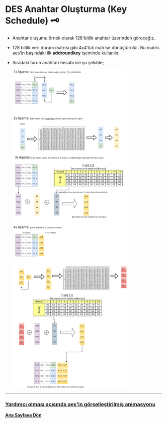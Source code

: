 # DES Anahtar Oluşturma (Key Schedule) 🗝

- Anahtar oluşumu örnek olarak 128'bitlik anahtar üzerinden göreceğiz.

- 128 bitlik veri durum matrisi gibi 4x4'lük matrise dönüştürülür. Bu matris aes'in başındaki ilk **addroundkey** işeminde kullanılır.

- Sıradaki turun anahtarı hesabı ise şu şekilde;
  
  ![key-expansion](/resimler/key-expansion.png)
  
----

### [Yardımcı olması açısında aes'in görselleştirilmiş animasyonu](https://www.youtube.com/watch?v=mlzxpkdXP58)


[**Ana Sayfaya Dön**](/README.md)
